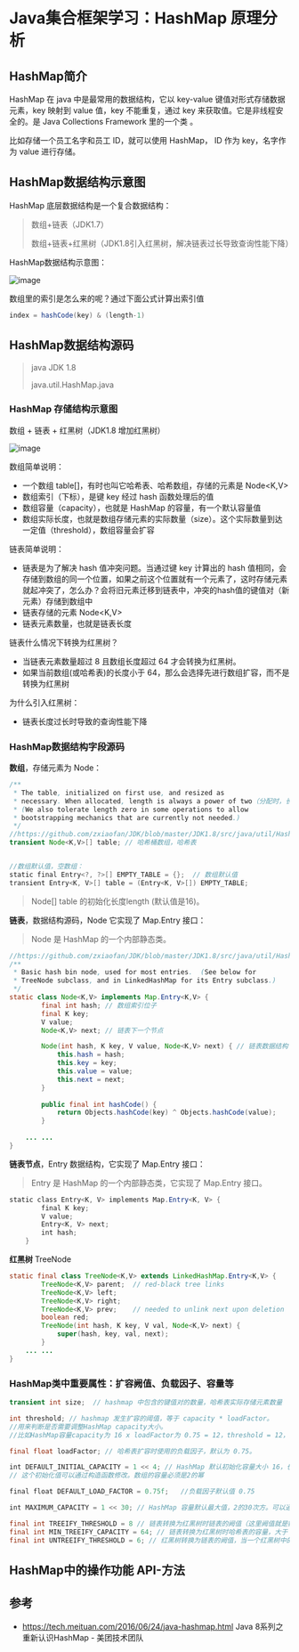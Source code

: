 # Java集合框架学习：HashMap 原理分析

## HashMap简介

HashMap 在 java 中是最常用的数据结构，它以 key-value 键值对形式存储数据元素，key 映射到 value 值，key 不能重复，通过 key 来获取值。它是非线程安全的。是 Java Collections Framework 里的一个类 。

比如存储一个员工名字和员工 ID，就可以使用 HashMap， ID 作为 key，名字作为 value 进行存储。

## HashMap数据结构示意图

HashMap 底层数据结构是一个复合数据结构：
>数组+链表（JDK1.7）
>
>数组+链表+红黑树（JDK1.8引入红黑树，解决链表过长导致查询性能下降）

HashMap数据结构示意图：

![image](https://github.com/user-attachments/assets/3ab7d3fb-04e0-4051-9b70-09ce1fef4496)

数组里的索引是怎么来的呢？通过下面公式计算出索引值
```java
index = hashCode(key) & (length-1)
```

## HashMap数据结构源码

>java JDK 1.8 
>
>java.util.HashMap.java

### HashMap 存储结构示意图

数组 + 链表 + 红黑树（JDK1.8 增加红黑树）

![image](https://github.com/user-attachments/assets/264496c1-b359-4032-8b02-33afb2427f02)

数组简单说明：
- 一个数组 table[]，有时也叫它哈希表、哈希数组，存储的元素是 Node<K,V>
- 数组索引（下标），是键 key 经过 hash 函数处理后的值
- 数组容量（capacity），也就是 HashMap 的容量，有一个默认容量值
- 数组实际长度，也就是数组存储元素的实际数量（size）。这个实际数量到达一定值（threshold），数组容量会扩容

链表简单说明：
- 链表是为了解决 hash 值冲突问题。当通过键 key 计算出的 hash 值相同，会存储到数组的同一个位置，如果之前这个位置就有一个元素了，这时存储元素就起冲突了，怎么办？会将旧元素迁移到链表中，冲突的hash值的键值对（新元素）存储到数组中
- 链表存储的元素 Node<K,V>
- 链表元素数量，也就是链表长度

链表什么情况下转换为红黑树？
- 当链表元素数量超过 8 且数组长度超过 64 才会转换为红黑树。
- 如果当前数组(或哈希表)的长度小于 64，那么会选择先进行数组扩容，而不是转换为红黑树

为什么引入红黑树：
- 链表长度过长时导致的查询性能下降

### HashMap数据结构字段源码

**数组**，存储元素为 Node：
```Java
/**
 * The table, initialized on first use, and resized as
 * necessary. When allocated, length is always a power of two（分配时，长度始终是 2 的幂）.
 * (We also tolerate length zero in some operations to allow
 * bootstrapping mechanics that are currently not needed.)
 */
//https://github.com/zxiaofan/JDK/blob/master/JDK1.8/src/java/util/HashMap.java#L395
transient Node<K,V>[] table; // 哈希桶数组，哈希表


//数组默认值，空数组：
static final Entry<?, ?>[] EMPTY_TABLE = {};  // 数组默认值
transient Entry<K, V>[] table = (Entry<K, V>[]) EMPTY_TABLE;
```

>Node[] table 的初始化长度length (默认值是16)。

**链表**，数据结构源码，Node 它实现了 Map.Entry 接口：

> Node 是 HashMap 的一个内部静态类。
```Java
//https://github.com/zxiaofan/JDK/blob/master/JDK1.8/src/java/util/HashMap.java
/**
 * Basic hash bin node, used for most entries.  (See below for
 * TreeNode subclass, and in LinkedHashMap for its Entry subclass.)
 */
static class Node<K,V> implements Map.Entry<K,V> {
        final int hash; // 数组索引位子
        final K key;
        V value;
        Node<K,V> next; // 链表下一个节点

        Node(int hash, K key, V value, Node<K,V> next) { // 链表数据结构
            this.hash = hash;
            this.key = key;
            this.value = value;
            this.next = next;
        }
        
        public final int hashCode() {
            return Objects.hashCode(key) ^ Objects.hashCode(value);
        }
        
    ... ...
}
```

**链表节点**，Entry 数据结构，它实现了 Map.Entry 接口：

> Entry 是 HashMap 的一个内部静态类，它实现了 Map.Entry 接口。
```Java
static class Entry<K, V> implements Map.Entry<K, V> {  
        final K key;  
        V value;  
        Entry<K, V> next;  
        int hash;  
    }
```

**红黑树** TreeNode
```Java
static final class TreeNode<K,V> extends LinkedHashMap.Entry<K,V> {
        TreeNode<K,V> parent;  // red-black tree links
        TreeNode<K,V> left;
        TreeNode<K,V> right;
        TreeNode<K,V> prev;    // needed to unlink next upon deletion
        boolean red;
        TreeNode(int hash, K key, V val, Node<K,V> next) {
            super(hash, key, val, next);
        }
    ... ...
}
```

### HashMap类中重要属性：扩容阙值、负载因子、容量等

```Java
transient int size;  // hashmap 中包含的键值对的数量，哈希表实际存储元素数量

int threshold; // hashmap 发生扩容的阈值，等于 capacity * loadFactor。
//用来判断是否需要调整HashMap capacity大小。
//比如HashMap容量capacity为 16 x loadFactor为 0.75 = 12，threshold = 12，如果哈希表实际存储元素数量大于 12 就需要进行扩容。

final float loadFactor; // 哈希表扩容时使用的负载因子，默认为 0.75。

int DEFAULT_INITIAL_CAPACITY = 1 << 4; // HashMap 默认初始化容量大小 16，也就是数组（哈希表）容量大小是 16。
// 这个初始化值可以通过构造函数修改。数组的容量必须是2的幂

final float DEFAULT_LOAD_FACTOR = 0.75f;   //负载因子默认值 0.75

int MAXIMUM_CAPACITY = 1 << 30; // HashMap 容量默认最大值，2的30次方。可以通过构造函数调整

final int TREEIFY_THRESHOLD = 8 // 链表转换为红黑树时链表的阙值（这里阙值就是链表的长度）
final int MIN_TREEIFY_CAPACITY = 64; // 链表转换为红黑树时哈希表的容量，大于 64 转换为红黑树
final int UNTREEIFY_THRESHOLD = 6; // 红黑树转换为链表的阙值，当一个红黑树中的元素数量少于 6 时，红黑树就转换为链表

```

## HashMap中的操作功能 API-方法



## 参考
- https://tech.meituan.com/2016/06/24/java-hashmap.html Java 8系列之重新认识HashMap - 美团技术团队
